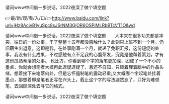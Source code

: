 请问www中间借一步说话，2022夜深了做个填空题

👉最/新/观/看/入/口/👉http://www.baidu.com/link?url=jHz8AcivB1yuSpc8sJSrNM3GjOR6OSPiMLRbBTcVT1O&wd

请问www中间借一步说话，2022夜深了做个填空题　　人本来在很多功夫都是冲突，往日的一份处事，干了整整十五年都没感触什么？此刻只上班不到一个月，仍旧萌生出退意，这即是我，在处事刚满一个月，就递了免职汇报，这份短促的处事，我没有什么成果，不过感触有点不足我的心腹荣发，究竟是他帮着策划，才有这份瓜熟蒂落的处事。
也比方，你看到哪个字的落笔更加深，团成了一个不小的墨点，你就会想笔者大概再此迟疑迟疑了，且还不自知，只顾着理着脑中的作品头绪，想着接下来笔落何处，但是忘怀遏制笔的震动轻重;又大概哪个字起笔处挂着墨点，那想着即是笔者正写在兴头上，截止这个字的写法遽然忘了，只好为难顿笔，去回顾深处去寻它的格式。


请问www中间借一步说话，2022夜深了做个填空题
